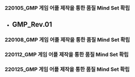 ### 220105_GMP 게임 어플 제작을 통한 품질 Mind Set 확립
- GMP_Rev.01
  - 

### 220108_GMP 게임 어플 제작을 통한 품질 Mind Set 확립

### 220112_GMP 게임 어플 제작을 통한 품질 Mind Set 확립

### 220125_GMP 게임 어플 제작을 통한 품질 Mind Set 확립
